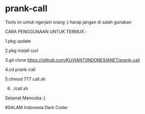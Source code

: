 # prank-call
Tools ini untuk ngerjain orang :) harap jangan di salah gunakan

CARA PENGGUNAAN UNTUK TERMUX :

1.pkg update

2.pkg install curl

3.git clone https://github.com/KUVIANTIINDONESIANET/prank-call

4.cd prank-call

5.chmod 777 call.sh

6. ./call.sh

Selamat Mencoba :)

#SALAM Indonesia Dark Coder
